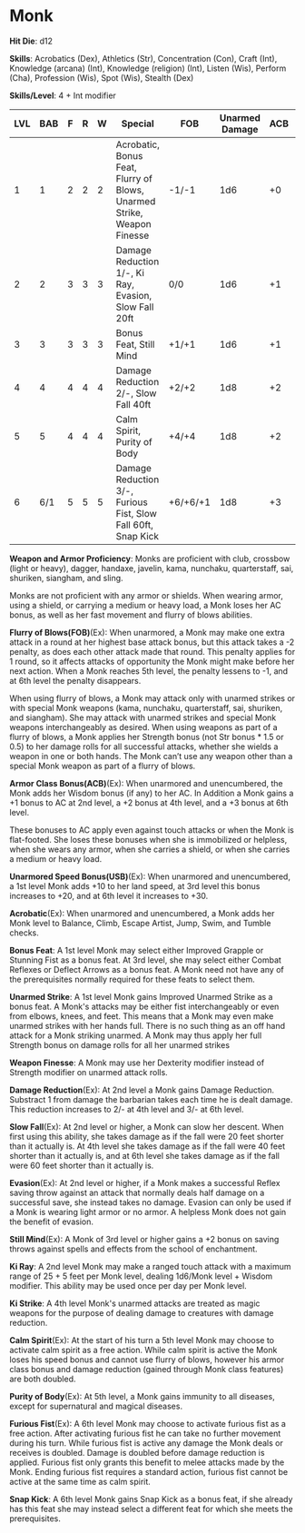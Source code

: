 # Monk

**Hit Die**: d12

**Skills**: Acrobatics (Dex), Athletics (Str), Concentration (Con), Craft (Int), Knowledge (arcana) (Int), Knowledge (religion) (Int), Listen (Wis), Perform (Cha), Profession (Wis), Spot (Wis), Stealth (Dex)

**Skills/Level**: 4 + Int modifier

LVL | BAB | F | R | W | Special | FOB | Unarmed Damage | ACB | USB
--- | --- | - | - | - | ------- | --- | -------------- | --- | ---
1   | 1   | 2 | 2 | 2 | Acrobatic, Bonus Feat, Flurry of Blows, Unarmed Strike, Weapon Finesse | -1/-1   | 1d6 | +0 | +10
2   | 2   | 3 | 3 | 3 | Damage Reduction 1/-, Ki Ray, Evasion, Slow Fall 20ft | 0/0 | 1d6 | +1 | +10
3   | 3   | 3 | 3 | 3 | Bonus Feat, Still Mind | +1/+1 | 1d6 | +1 | +10
4   | 4   | 4 | 4 | 4 | Damage Reduction 2/-, Slow Fall 40ft | +2/+2 | 1d8 | +2 | +20
5   | 5   | 4 | 4 | 4 | Calm Spirit, Purity of Body | +4/+4 | 1d8 | +2 | +20
6   | 6/1 | 5 | 5 | 5 | Damage Reduction 3/-, Furious Fist, Slow Fall 60ft, Snap Kick | +6/+6/+1 | 1d8 | +3 | +30

**Weapon and Armor Proficiency**: Monks are proficient with club, crossbow (light or heavy), dagger, handaxe, javelin, kama, nunchaku, quarterstaff, sai, shuriken, siangham, and sling.

Monks are not proficient with any armor or shields. When wearing armor, using a shield, or carrying a medium or heavy load, a Monk loses her AC bonus, as well as her fast movement and flurry of blows abilities.

**Flurry of Blows(FOB)**(Ex): When unarmored, a Monk may make one extra attack in a round at her highest base attack bonus, but this attack takes a -2 penalty, as does each other attack made that round. This penalty applies for 1 round, so it affects attacks of opportunity the Monk might make before her next action. When a Monk reaches 5th level, the penalty lessens to -1, and at 6th level the penalty disappears.

When using flurry of blows, a Monk may attack only with unarmed strikes or with special Monk weapons (kama, nunchaku, quarterstaff, sai, shuriken, and siangham). She may attack with unarmed strikes and special Monk weapons interchangeably as desired. When using weapons as part of a flurry of blows, a Monk applies her Strength bonus (not Str bonus * 1.5 or 0.5) to her damage rolls for all successful attacks, whether she wields a weapon in one or both hands. The Monk can’t use any weapon other than a special Monk weapon as part of a flurry of blows.

**Armor Class Bonus(ACB)**(Ex): When unarmored and unencumbered, the Monk adds her Wisdom bonus (if any) to her AC. In Addition a Monk gains a +1 bonus to AC at 2nd level, a +2 bonus at 4th level, and a +3 bonus at 6th level.

These bonuses to AC apply even against touch attacks or when the Monk is flat-footed. She loses these bonuses when she is immobilized or helpless, when she wears any armor, when she carries a shield, or when she carries a medium or heavy load.

**Unarmored Speed Bonus(USB)**(Ex): When unarmored and unencumbered, a 1st level Monk adds +10 to her land speed, at 3rd level this bonus increases to +20, and at 6th level it increases to +30.

**Acrobatic**(Ex): When unarmored and unencumbered, a Monk adds her Monk level to Balance, Climb, Escape Artist, Jump, Swim, and Tumble checks.

**Bonus Feat**: A 1st level Monk may select either Improved Grapple or Stunning Fist as a bonus feat. At 3rd level, she may select either Combat Reflexes or Deflect Arrows as a bonus feat. A Monk need not have any of the prerequisites normally required for these feats to select them.

**Unarmed Strike**: A 1st level Monk gains Improved Unarmed Strike as a bonus feat. A Monk's attacks may be either fist interchangeably or even from elbows, knees, and feet. This means that a Monk may even make unarmed strikes with her hands full. There is no such thing as an off hand attack for a Monk striking unarmed. A Monk may thus apply her full Strength bonus on damage rolls for all her unarmed strikes

**Weapon Finesse**: A Monk may use her Dexterity modifier instead of Strength modifier on unarmed attack rolls. 

**Damage Reduction**(Ex): At 2nd level a Monk gains Damage Reduction. Substract 1 from damage the barbarian takes each time he is dealt damage. This reduction increases to 2/- at 4th level and 3/- at 6th level.

**Slow Fall**(Ex): At 2nd level or higher, a Monk can slow her descent. When first using this ability, she takes damage as if the fall were 20 feet shorter than it actually is. At 4th level she takes damage as if the fall were 40 feet shorter than it actually is, and at 6th level she takes damage as if the fall were 60 feet shorter than it actually is.

**Evasion**(Ex): At 2nd level or higher, if a Monk makes a successful Reflex saving throw against an attack that normally deals half damage on a successful save, she instead takes no damage. Evasion can only be used if a Monk is wearing light armor or no armor. A helpless Monk does not gain the benefit of evasion.

**Still Mind**(Ex): A Monk of 3rd level or higher gains a +2 bonus on saving throws against spells and effects from the school of enchantment.

**Ki Ray**: A 2nd level Monk may make a ranged touch attack with a maximum range of 25 + 5 feet per Monk level, dealing 1d6/Monk level + Wisdom modifier. This ability may be used once per day per Monk level.

**Ki Strike**: A 4th level Monk's unarmed attacks are treated as magic weapons for the purpose of dealing damage to creatures with damage reduction.

**Calm Spirit**(Ex): At the start of his turn a 5th level Monk may choose to activate calm spirit as a free action. While calm spirit is active the Monk loses his speed bonus and cannot use flurry of blows, however his armor class bonus and damage reduction (gained through Monk class features) are both doubled.

**Purity of Body**(Ex): At 5th level, a Monk gains immunity to all diseases, except for supernatural and magical diseases.

**Furious Fist**(Ex): A 6th level Monk may choose to activate furious fist as a free action. After activating furious fist he can take no further movement during his turn. While furious fist is active any damage the Monk deals or receives is doubled. Damage is doubled before damage reduction is applied. Furious fist only grants this benefit to melee attacks made by the Monk. Ending furious fist requires a standard action, furious fist cannot be active at the same time as calm spirit.

**Snap Kick**: A 6th level Monk gains Snap Kick as a bonus feat, if she already has this feat she may instead select a different feat for which she meets the prerequisites.